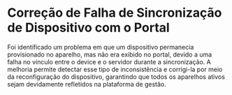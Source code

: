 # Correção de Falha de Sincronização de Dispositivo com o Portal

Foi identificado um problema em que um dispositivo permanecia provisionado no aparelho, mas não era exibido no portal, devido a uma falha no vínculo entre o device e o servidor durante a sincronização. A melhoria permite detectar esse tipo de inconsistência e corrigi-la por meio da reconfiguração do dispositivo, garantindo que todos os aparelhos ativos sejam devidamente refletidos na plataforma de gestão.
